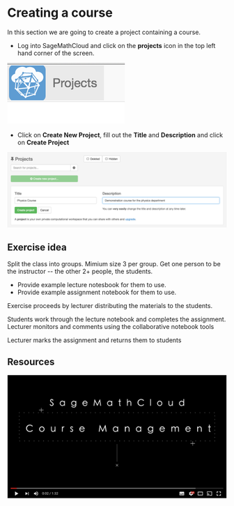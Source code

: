 # Creating a course

In this section we are going to create a project containing a course.

* Log into SageMathCloud and click on the **projects** icon in the top left hand corner of the screen.

![Projects icon](./assets/projects.png)

* Click on **Create New Project**, fill out the **Title** and **Description** and click on **Create Project**

![Create new course project](./assets/create_new_course_project.png )



## Exercise idea

Split the class into groups. Mimium size 3 per group.
Get one person to be the instructor -- the other 2+ people, the students.

* Provide example lecture notesbook for them to use.
* Provide example assignment notebook for them to use.

Exercise proceeds by lecturer distributing the materials to the students.

Students work through the lecture notebook and completes the assignment.
Lecturer monitors and comments using the collaborative notebook tools

Lecturer marks the assignment and returns them to students

## Resources

[![SMC Course Management](./assets/smc_course_management.png)](https://www.youtube.com/watch?v=oqCVNue0uL0)
